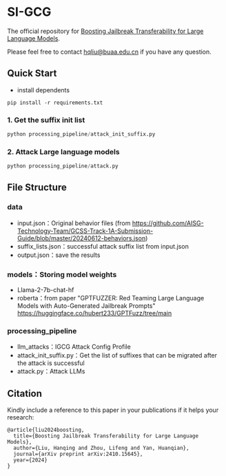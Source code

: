 # SI-GCG

The official repository for [Boosting Jailbreak Transferability for Large Language Models](https://arxiv.org/abs/2410.15645).

Please feel free to contact [hqliu@buaa.edu.cn](mailto:hqliu@buaa.edu.cn) if you have any question.

## Quick Start 

- install dependents

```
pip install -r requirements.txt
```

### 1. Get the suffix init list

```python
python processing_pipeline/attack_init_suffix.py
```

### 2. Attack Large language models

```python
python processing_pipeline/attack.py
```



## File Structure

### data

- input.json：Original behavior files (from https://github.com/AISG-Technology-Team/GCSS-Track-1A-Submission-Guide/blob/master/20240612-behaviors.json)
- suffix_lists.json：successful attack suffix list from input.json
- output.json：save the results

### models：Storing model weights

- Llama-2-7b-chat-hf
- roberta：from paper "GPTFUZZER: Red Teaming Large Language Models with Auto-Generated Jailbreak Prompts" https://huggingface.co/hubert233/GPTFuzz/tree/main

### processing_pipeline
- llm_attacks：IGCG Attack Config Profile
- attack_init_suffix.py：Get the list of suffixes that can be migrated after the attack is successful
- attack.py：Attack LLMs



## Citation

Kindly include a reference to this paper in your publications if it helps your research:

```
@article{liu2024boosting,
  title={Boosting Jailbreak Transferability for Large Language Models},
  author={Liu, Hanqing and Zhou, Lifeng and Yan, Huanqian},
  journal={arXiv preprint arXiv:2410.15645},
  year={2024}
}
```















